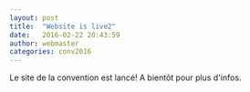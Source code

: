 ```yaml
---
layout: post
title:  "Website is live2"
date:   2016-02-22 20:43:59
author: webmaster
categories: conv2016
---
```


Le site de la convention est lancé! A bientôt pour plus d'infos. 
